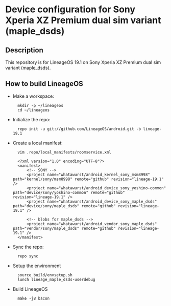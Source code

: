 Device configuration for Sony Xperia XZ Premium dual sim variant (maple_dsds)
========================================================

Description
-----------

This repository is for LineageOS 19.1 on Sony Xperia XZ Premium dual sim variant (maple_dsds).

How to build LineageOS
----------------------

* Make a workspace:

        mkdir -p ~/lineageos
        cd ~/lineageos

* Initialize the repo:

        repo init -u git://github.com/LineageOS/android.git -b lineage-19.1

* Create a local manifest:

        vim .repo/local_manifests/roomservice.xml

        <?xml version="1.0" encoding="UTF-8"?>
        <manifest>
            <!-- SONY -->
            <project name="whatawurst/android_kernel_sony_msm8998" path="kernel/sony/msm8998" remote="github" revision="lineage-19.1" />
            <project name="whatawurst/android_device_sony_yoshino-common" path="device/sony/yoshino-common" remote="github" revision="lineage-19.1" />
            <project name="whatawurst/android_device_sony_maple_dsds" path="device/sony/maple_dsds" remote="github" revision="lineage-19.1" />

            <!-- blobs for maple_dsds -->
            <project name="whatawurst/android_vendor_sony_maple_dsds" path="vendor/sony/maple_dsds" remote="github" revision="lineage-19.1" />
        </manifest>

* Sync the repo:

        repo sync

* Setup the environment

        source build/envsetup.sh
        lunch lineage_maple_dsds-userdebug

* Build LineageOS

        make -j8 bacon
